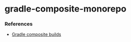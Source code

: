 # gradle-composite-monorepo

### References
- [Gradle composite builds](https://docs.gradle.org/current/userguide/composite_builds.html)
